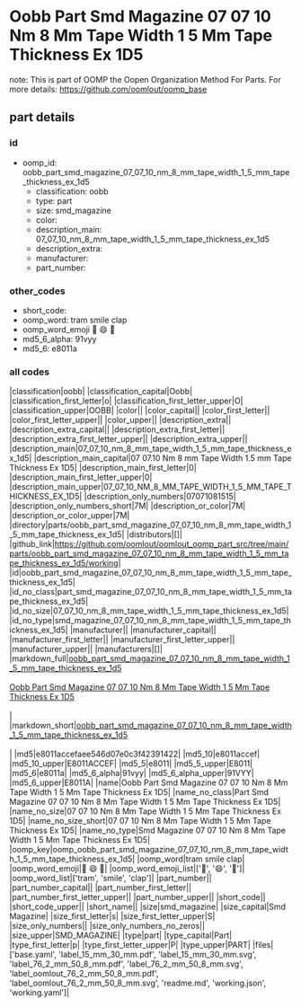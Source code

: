 # Oobb Part Smd Magazine 07 07 10 Nm 8 Mm Tape Width 1 5 Mm Tape Thickness Ex 1D5  

note: This is part of OOMP the Oopen Organization Method For Parts. For more details: https://github.com/oomlout/oomp_base

##  part details





### id
* oomp_id: oobb_part_smd_magazine_07_07_10_nm_8_mm_tape_width_1_5_mm_tape_thickness_ex_1d5
  * classification: oobb
  * type: part
  * size: smd_magazine
  * color: 
  * description_main: 07_07_10_nm_8_mm_tape_width_1_5_mm_tape_thickness_ex_1d5
  * description_extra: 
  * manufacturer: 
  * part_number: 

### other_codes
* short_code: 
* oomp_word: tram smile clap
* oomp_word_emoji :tram: :smile: :clap:
* md5_6_alpha: 91vyy
* md5_6: e8011a

### all codes 
|classification|oobb|
|classification_capital|Oobb|
|classification_first_letter|o|
|classification_first_letter_upper|O|
|classification_upper|OOBB|
|color||
|color_capital||
|color_first_letter||
|color_first_letter_upper||
|color_upper||
|description_extra||
|description_extra_capital||
|description_extra_first_letter||
|description_extra_first_letter_upper||
|description_extra_upper||
|description_main|07_07_10_nm_8_mm_tape_width_1_5_mm_tape_thickness_ex_1d5|
|description_main_capital|07 07.10 Nm 8 mm Tape Width 1.5 mm Tape Thickness Ex 1D5|
|description_main_first_letter|0|
|description_main_first_letter_upper|0|
|description_main_upper|07_07_10_NM_8_MM_TAPE_WIDTH_1_5_MM_TAPE_THICKNESS_EX_1D5|
|description_only_numbers|07071081515|
|description_only_numbers_short|7M|
|description_or_color|7M|
|description_or_color_upper|7M|
|directory|parts/oobb_part_smd_magazine_07_07_10_nm_8_mm_tape_width_1_5_mm_tape_thickness_ex_1d5|
|distributors|[]|
|github_link|https://github.com/oomlout/oomlout_oomp_part_src/tree/main/parts/oobb_part_smd_magazine_07_07_10_nm_8_mm_tape_width_1_5_mm_tape_thickness_ex_1d5/working|
|id|oobb_part_smd_magazine_07_07_10_nm_8_mm_tape_width_1_5_mm_tape_thickness_ex_1d5|
|id_no_class|part_smd_magazine_07_07_10_nm_8_mm_tape_width_1_5_mm_tape_thickness_ex_1d5|
|id_no_size|07_07_10_nm_8_mm_tape_width_1_5_mm_tape_thickness_ex_1d5|
|id_no_type|smd_magazine_07_07_10_nm_8_mm_tape_width_1_5_mm_tape_thickness_ex_1d5|
|manufacturer||
|manufacturer_capital||
|manufacturer_first_letter||
|manufacturer_first_letter_upper||
|manufacturer_upper||
|manufacturers|[]|
|markdown_full|[oobb_part_smd_magazine_07_07_10_nm_8_mm_tape_width_1_5_mm_tape_thickness_ex_1d5](https://github.com/oomlout/oomlout_oomp_part_src/tree/main/parts/oobb_part_smd_magazine_07_07_10_nm_8_mm_tape_width_1_5_mm_tape_thickness_ex_1d5/working)<br>[](https://github.com/oomlout/oomlout_oomp_part_src/tree/main/parts/oobb_part_smd_magazine_07_07_10_nm_8_mm_tape_width_1_5_mm_tape_thickness_ex_1d5/working)<br>[Oobb Part Smd Magazine 07 07 10 Nm 8 Mm Tape Width 1 5 Mm Tape Thickness Ex 1D5](https://github.com/oomlout/oomlout_oomp_part_src/tree/main/parts/oobb_part_smd_magazine_07_07_10_nm_8_mm_tape_width_1_5_mm_tape_thickness_ex_1d5/working)<br><br>|
|markdown_short|[oobb_part_smd_magazine_07_07_10_nm_8_mm_tape_width_1_5_mm_tape_thickness_ex_1d5](https://github.com/oomlout/oomlout_oomp_part_src/tree/main/parts/oobb_part_smd_magazine_07_07_10_nm_8_mm_tape_width_1_5_mm_tape_thickness_ex_1d5/working)<br><br>|
|md5|e8011accefaee546d07e0c3f42391422|
|md5_10|e8011accef|
|md5_10_upper|E8011ACCEF|
|md5_5|e8011|
|md5_5_upper|E8011|
|md5_6|e8011a|
|md5_6_alpha|91vyy|
|md5_6_alpha_upper|91VYY|
|md5_6_upper|E8011A|
|name|Oobb Part Smd Magazine 07 07 10 Nm 8 Mm Tape Width 1 5 Mm Tape Thickness Ex 1D5|
|name_no_class|Part Smd Magazine 07 07 10 Nm 8 Mm Tape Width 1 5 Mm Tape Thickness Ex 1D5|
|name_no_size|07 07 10 Nm 8 Mm Tape Width 1 5 Mm Tape Thickness Ex 1D5|
|name_no_size_short|07 07 10 Nm 8 Mm Tape Width 1 5 Mm Tape Thickness Ex 1D5|
|name_no_type|Smd Magazine 07 07 10 Nm 8 Mm Tape Width 1 5 Mm Tape Thickness Ex 1D5|
|oomp_key|oomp_oobb_part_smd_magazine_07_07_10_nm_8_mm_tape_width_1_5_mm_tape_thickness_ex_1d5|
|oomp_word|tram smile clap|
|oomp_word_emoji|:tram: :smile: :clap:|
|oomp_word_emoji_list|[':tram:', ':smile:', ':clap:']|
|oomp_word_list|['tram', 'smile', 'clap']|
|part_number||
|part_number_capital||
|part_number_first_letter||
|part_number_first_letter_upper||
|part_number_upper||
|short_code||
|short_code_upper||
|short_name||
|size|smd_magazine|
|size_capital|Smd Magazine|
|size_first_letter|s|
|size_first_letter_upper|S|
|size_only_numbers||
|size_only_numbers_no_zeros||
|size_upper|SMD_MAGAZINE|
|type|part|
|type_capital|Part|
|type_first_letter|p|
|type_first_letter_upper|P|
|type_upper|PART|
|files|['base.yaml', 'label_15_mm_30_mm.pdf', 'label_15_mm_30_mm.svg', 'label_76_2_mm_50_8_mm.pdf', 'label_76_2_mm_50_8_mm.svg', 'label_oomlout_76_2_mm_50_8_mm.pdf', 'label_oomlout_76_2_mm_50_8_mm.svg', 'readme.md', 'working.json', 'working.yaml']|
